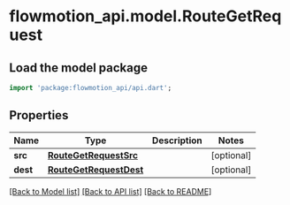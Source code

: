 # flowmotion_api.model.RouteGetRequest

## Load the model package
```dart
import 'package:flowmotion_api/api.dart';
```

## Properties
Name | Type | Description | Notes
------------ | ------------- | ------------- | -------------
**src** | [**RouteGetRequestSrc**](RouteGetRequestSrc.md) |  | [optional] 
**dest** | [**RouteGetRequestDest**](RouteGetRequestDest.md) |  | [optional] 

[[Back to Model list]](../README.md#documentation-for-models) [[Back to API list]](../README.md#documentation-for-api-endpoints) [[Back to README]](../README.md)


